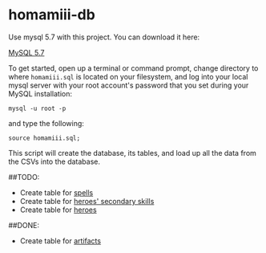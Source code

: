 # homamiii-db
Use mysql 5.7 with this project. You can download it here: 

[MySQL 5.7](https://dev.mysql.com/downloads/mysql/)

To get started, open up a terminal or command prompt, change directory to where `homamiii.sql` is located on your filesystem, and log into your local mysql server with your root account's password that you set during your MySQL installation:

`mysql -u root -p`

and type the following:

`source homamiii.sql;`

This script will create the database, its tables, and load up all the data from the CSVs into the database.

##TODO:
- Create table for [spells](http://heroes.thelazy.net/wiki/Spells)
- Create table for [heroes' secondary skills](http://heroes.thelazy.net/wiki/Category:Secondary_skills)
- Create table for [heroes](http://heroes.thelazy.net/wiki/List_of_heroes)

##DONE:
- Create table for [artifacts](http://heroes.thelazy.net/wiki/Artifacts)
